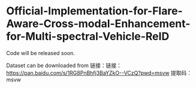 # Official-Implementation-for-Flare-Aware-Cross-modal-Enhancement-for-Multi-spectral-Vehicle-ReID
Code will be released soon.

Dataset can be downloaded from 链接：链接：https://pan.baidu.com/s/1RG8PnBhfj3BaYZkO--VCzQ?pwd=msvw 提取码：msvw

